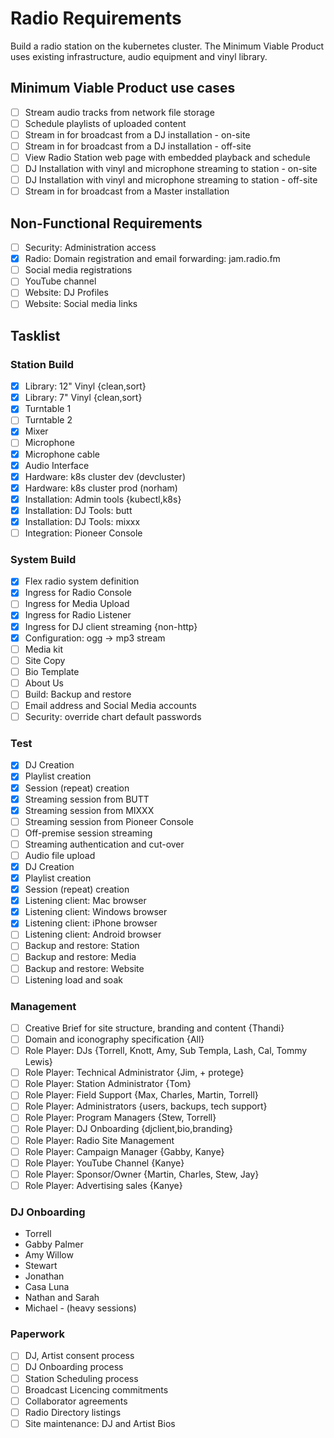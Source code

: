 # Radio Requirements

Build a radio station on the kubernetes cluster. The Minimum Viable Product uses existing infrastructure, audio equipment and vinyl library.

## Minimum Viable Product use cases

- [ ] Stream audio tracks from network file storage
- [ ] Schedule playlists of uploaded content
- [ ] Stream in for broadcast from a DJ installation - on-site
- [ ] Stream in for broadcast from a DJ installation - off-site
- [ ] View Radio Station web page with embedded playback and schedule
- [ ] DJ Installation with vinyl and microphone streaming to station - on-site
- [ ] DJ Installation with vinyl and microphone streaming to station - off-site
- [ ] Stream in for broadcast from a Master installation

## Non-Functional Requirements

- [ ] Security: Administration access
- [X] Radio: Domain registration and email forwarding: jam.radio.fm
- [ ] Social media registrations
- [ ] YouTube channel
- [ ] Website: DJ Profiles
- [ ] Website: Social media links

## Tasklist

### Station Build

- [X] Library: 12" Vinyl {clean,sort}
- [X] Library: 7" Vinyl {clean,sort}
- [X] Turntable 1
- [ ] Turntable 2
- [X] Mixer
- [ ] Microphone
- [X] Microphone cable
- [X] Audio Interface
- [X] Hardware: k8s cluster dev (devcluster)
- [X] Hardware: k8s cluster prod (norham)
- [X] Installation: Admin tools {kubectl,k8s}
- [X] Installation: DJ Tools: butt
- [X] Installation: DJ Tools: mixxx
- [ ] Integration: Pioneer Console

### System Build

- [X] Flex radio system definition
- [X] Ingress for Radio Console
- [ ] Ingress for Media Upload
- [X] Ingress for Radio Listener
- [X] Ingress for DJ client streaming {non-http}
- [X] Configuration: ogg -> mp3 stream
- [ ] Media kit
- [ ] Site Copy
- [ ] Bio Template
- [ ] About Us
- [ ] Build: Backup and restore
- [ ] Email address and Social Media accounts
- [ ] Security: override chart default passwords

### Test

- [X] DJ Creation
- [X] Playlist creation
- [X] Session (repeat) creation
- [X] Streaming session from BUTT
- [X] Streaming session from MIXXX
- [ ] Streaming session from Pioneer Console
- [ ] Off-premise session streaming
- [ ] Streaming authentication and cut-over
- [ ] Audio file upload
- [X] DJ Creation
- [X] Playlist creation
- [X] Session (repeat) creation
- [X] Listening client: Mac browser
- [X] Listening client: Windows browser
- [X] Listening client: iPhone browser
- [ ] Listening client: Android browser
- [ ] Backup and restore: Station
- [ ] Backup and restore: Media
- [ ] Backup and restore: Website
- [ ] Listening load and soak

### Management

- [ ] Creative Brief for site structure, branding and content {Thandi}
- [ ] Domain and iconography specification {All}
- [ ] Role Player: DJs {Torrell, Knott, Amy, Sub Templa, Lash, Cal, Tommy Lewis}
- [ ] Role Player: Technical Administrator {Jim, + protege}
- [ ] Role Player: Station Administrator {Tom}
- [ ] Role Player: Field Support {Max, Charles, Martin, Torrell}
- [ ] Role Player: Administrators {users, backups, tech support}
- [ ] Role Player: Program Managers {Stew, Torrell}
- [ ] Role Player: DJ Onboarding {djclient,bio,branding}
- [ ] Role Player: Radio Site Management
- [ ] Role Player: Campaign Manager {Gabby, Kanye}
- [ ] Role Player: YouTube Channel {Kanye}
- [ ] Role Player: Sponsor/Owner {Martin, Charles, Stew, Jay}
- [ ] Role Player: Advertising sales {Kanye}

### DJ Onboarding

- Torrell
- Gabby Palmer
- Amy Willow
- Stewart
- Jonathan
- Casa Luna
- Nathan and Sarah
- Michael - (heavy sessions)

### Paperwork

- [ ] DJ, Artist consent process
- [ ] DJ Onboarding process
- [ ] Station Scheduling process
- [ ] Broadcast Licencing commitments
- [ ] Collaborator agreements
- [ ] Radio Directory listings
- [ ] Site maintenance: DJ and Artist Bios
